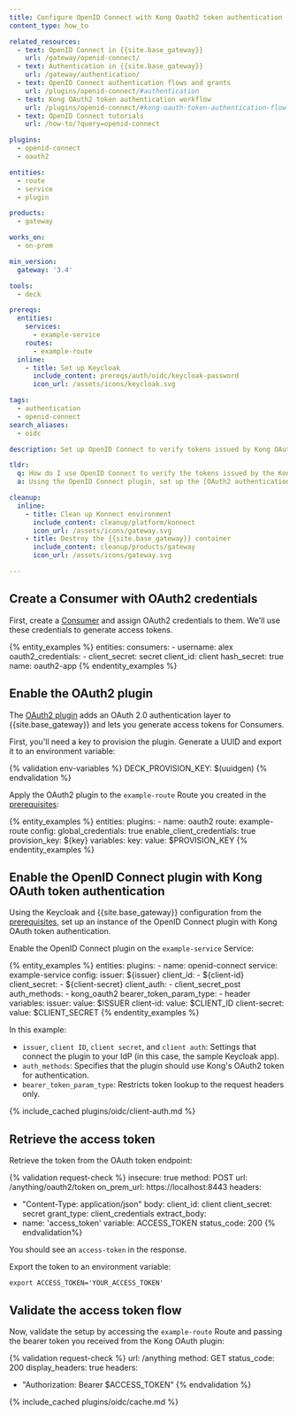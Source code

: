 ```yaml
---
title: Configure OpenID Connect with Kong Oauth2 token authentication
content_type: how_to

related_resources:
  - text: OpenID Connect in {{site.base_gateway}}
    url: /gateway/openid-connect/
  - text: Authentication in {{site.base_gateway}}
    url: /gateway/authentication/
  - text: OpenID Connect authentication flows and grants
    url: /plugins/openid-connect/#authentication
  - text: Kong OAuth2 token authentication workflow
    url: /plugins/openid-connect/#kong-oauth-token-authentication-flow
  - text: OpenID Connect tutorials
    url: /how-to/?query=openid-connect

plugins:
  - openid-connect
  - oauth2

entities:
  - route
  - service
  - plugin

products:
  - gateway

works_on:
  - on-prem

min_version:
  gateway: '3.4'

tools:
  - deck

prereqs:
  entities:
    services:
      - example-service
    routes:
      - example-route
  inline:
    - title: Set up Keycloak
      include_content: prereqs/auth/oidc/keycloak-password
      icon_url: /assets/icons/keycloak.svg

tags:
  - authentication
  - openid-connect
search_aliases:
  - oidc

description: Set up OpenID Connect to verify tokens issued by Kong OAuth 2.0 plugin against an IdP.

tldr:
  q: How do I use OpenID Connect to verify the tokens issued by the Kong OAauth2 plugin?
  a: Using the OpenID Connect plugin, set up the [OAuth2 authentication workflow](/plugins/openid-connect/#introspection-authentication-workflow) with the OAuth2 plugin to retrieve and verify tokens from {{site.base_gateway}}, then use them with an IdP.

cleanup:
  inline:
    - title: Clean up Konnect environment
      include_content: cleanup/platform/konnect
      icon_url: /assets/icons/gateway.svg
    - title: Destroy the {{site.base_gateway}} container
      include_content: cleanup/products/gateway
      icon_url: /assets/icons/gateway.svg

---
```


## Create a Consumer with OAuth2 credentials

First, create a [Consumer](/gateway/entities/consumer/) and assign OAuth2 credentials to them. 
We'll use these credentials to generate access tokens.

{% entity_examples %}
entities:
  consumers:
    - username: alex
      oauth2_credentials:
        - client_secret: secret
          client_id: client
          hash_secret: true
          name: oauth2-app
{% endentity_examples %}

## Enable the OAuth2 plugin

The [OAuth2 plugin](/plugins/oauth2/) adds an OAuth 2.0 authentication layer to {{site.base_gateway}} and lets you generate access tokens for Consumers.

First, you'll need a key to provision the plugin. Generate a UUID and export it to an environment variable:

{% validation env-variables %}
DECK_PROVISION_KEY: $(uuidgen)
{% endvalidation %}


Apply the OAuth2 plugin to the `example-route` Route you created in the [prerequisites](#prerequisites):

{% entity_examples %}
entities:
  plugins:
    - name: oauth2
      route: example-route
      config:
        global_credentials: true
        enable_client_credentials: true
        provision_key: ${key}
variables:
  key:
    value: $PROVISION_KEY
{% endentity_examples %}

## Enable the OpenID Connect plugin with Kong OAuth token authentication

Using the Keycloak and {{site.base_gateway}} configuration from the [prerequisites](#prerequisites), 
set up an instance of the OpenID Connect plugin with Kong OAuth token authentication.

Enable the OpenID Connect plugin on the `example-service` Service:

{% entity_examples %}
entities:
  plugins:
    - name: openid-connect
      service: example-service
      config:
        issuer: ${issuer}
        client_id:
        - ${client-id}
        client_secret:
        - ${client-secret}
        client_auth:
        - client_secret_post
        auth_methods:
        - kong_oauth2
        bearer_token_param_type:
        - header
variables:
  issuer:
    value: $ISSUER
  client-id:
    value: $CLIENT_ID
  client-secret:
    value: $CLIENT_SECRET
{% endentity_examples %}

In this example:
* `issuer`, `client ID`, `client secret`, and `client auth`: Settings that connect the plugin to your IdP (in this case, the sample Keycloak app).
* `auth_methods`: Specifies that the plugin should use Kong's OAuth2 token for authentication.
* `bearer_token_param_type`: Restricts token lookup to the request headers only.

{% include_cached plugins/oidc/client-auth.md %}

## Retrieve the access token

Retrieve the token from the OAuth token endpoint:

{% validation request-check %}
insecure: true
method: POST
url: /anything/oauth2/token
on_prem_url: https://localhost:8443
headers:
  - "Content-Type: application/json"
body:
  client_id: client
  client_secret: secret
  grant_type: client_credentials
extract_body:
  - name: 'access_token'
    variable: ACCESS_TOKEN
status_code: 200
{% endvalidation%}

You should see an `access-token` in the response.

Export the token to an environment variable:

```
export ACCESS_TOKEN='YOUR_ACCESS_TOKEN'
```

## Validate the access token flow

Now, validate the setup by accessing the `example-route` Route and passing the bearer token you received from the Kong OAuth plugin:

{% validation request-check %}
url: /anything
method: GET
status_code: 200
display_headers: true
headers:
  - "Authorization: Bearer $ACCESS_TOKEN"
{% endvalidation %}

{% include_cached plugins/oidc/cache.md %}